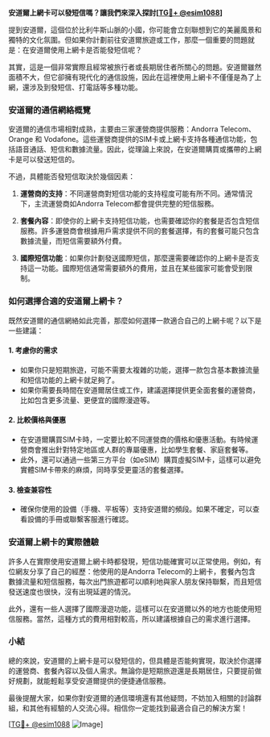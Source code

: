 **安道爾上網卡可以發短信嗎？讓我們來深入探討[[TG💪+ @esim1088](https://t.me/s/esim1088)]**

提到安道爾，這個位於比利牛斯山脈的小國，你可能會立刻聯想到它的美麗風景和獨特的文化氛圍。但如果你計劃前往安道爾旅遊或工作，那麼一個重要的問題就是：在安道爾使用上網卡是否能發短信呢？

其實，這是一個非常實際且經常被旅行者或長期居住者所關心的問題。安道爾雖然面積不大，但它卻擁有現代化的通信設施，因此在這裡使用上網卡不僅僅是為了上網，還涉及到發短信、打電話等多種功能。

### 安道爾的通信網絡概覽

安道爾的通信市場相對成熟，主要由三家運營商提供服務：Andorra Telecom、Orange 和 Vodafone。這些運營商提供的SIM卡或上網卡支持各種通信功能，包括語音通話、短信和數據流量。因此，從理論上來說，在安道爾購買或攜帶的上網卡是可以發送短信的。

不過，具體能否發短信取決於幾個因素：

1. **運營商的支持**：不同運營商對短信功能的支持程度可能有所不同。通常情況下，主流運營商如Andorra Telecom都會提供完整的短信服務。
   
2. **套餐內容**：即使你的上網卡支持短信功能，也需要確認你的套餐是否包含短信服務。許多運營商會根據用戶需求提供不同的套餐選擇，有的套餐可能只包含數據流量，而短信需要額外付費。

3. **國際短信功能**：如果你計劃發送國際短信，那麼還需要確認你的上網卡是否支持這一功能。國際短信通常需要額外的費用，並且在某些國家可能會受到限制。

### 如何選擇合適的安道爾上網卡？

既然安道爾的通信網絡如此完善，那麼如何選擇一款適合自己的上網卡呢？以下是一些建議：

#### 1. **考慮你的需求**
   - 如果你只是短期旅遊，可能不需要太複雜的功能，選擇一款包含基本數據流量和短信功能的上網卡就足夠了。
   - 如果你需要長時間在安道爾居住或工作，建議選擇提供更全面套餐的運營商，比如包含更多流量、更便宜的國際漫遊等。

#### 2. **比較價格與優惠**
   - 在安道爾購買SIM卡時，一定要比較不同運營商的價格和優惠活動。有時候運營商會推出針對特定地區或人群的專屬優惠，比如學生套餐、家庭套餐等。
   - 此外，還可以通過一些第三方平台（如eSIM）購買虛擬SIM卡，這樣可以避免實體SIM卡帶來的麻煩，同時享受更靈活的套餐選擇。

#### 3. **檢查兼容性**
   - 確保你使用的設備（手機、平板等）支持安道爾的頻段。如果不確定，可以查看設備的手冊或聯繫客服進行確認。

### 安道爾上網卡的實際體驗

許多人在實際使用安道爾上網卡時都發現，短信功能確實可以正常使用。例如，有位網友分享了自己的經歷：他使用的是Andorra Telecom的上網卡，套餐內包含數據流量和短信服務，每次出門旅遊都可以順利地與家人朋友保持聯繫，而且短信發送速度也很快，沒有出現延遲的情況。

此外，還有一些人選擇了國際漫遊功能，這樣可以在安道爾以外的地方也能使用短信服務。當然，這種方式的費用相對較高，所以建議根據自己的需求進行選擇。

### 小結

總的來說，安道爾的上網卡是可以發短信的，但具體是否能夠實現，取決於你選擇的運營商、套餐內容以及個人需求。無論你是短期旅遊還是長期居住，只要提前做好規劃，就能輕鬆享受安道爾提供的便捷通信服務。

最後提醒大家，如果你對安道爾的通信環境還有其他疑問，不妨加入相關的討論群組，和其他有經驗的人交流心得。相信你一定能找到最適合自己的解決方案！

[[TG💪+ @esim1088](https://t.me/s/esim1088) ![Image](https://i.postimg.cc/4NQfJmqS/Snipaste-2025-05-13-00-14-12.png)]